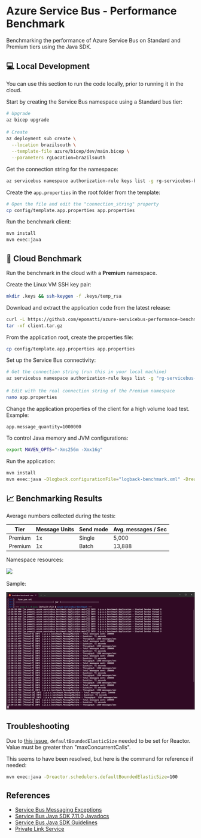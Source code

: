 # Azure Service Bus - Performance Benchmark

Benchmarking the performance of Azure Service Bus on Standard and Premium tiers using the Java SDK.

## 💻 Local Development

You can use this section to run the code locally, prior to running it in the cloud.

Start by creating the Service Bus namespace using a Standard bus tier:

```sh
# Upgrade
az bicep upgrade

# Create
az deployment sub create \
  --location brazilsouth \
  --template-file azure/bicep/dev/main.bicep \
  --parameters rgLocation=brazilsouth
```

Get the connection string for the namespace:

```sh
az servicebus namespace authorization-rule keys list -g rg-servicebus-benchmark-dev --namespace-name bus-benchmark999-dev --name RootManageSharedAccessKey --query primaryConnectionString -o tsv
```

Create the `app.properties` in the root folder from the template:

```sh
# Open the file and edit the "connection_string" property
cp config/template.app.properties app.properties
```

Run the benchmark client:

```sh
mvn install
mvn exec:java
```

## 🚀 Cloud Benchmark

Run the benchmark in the cloud with a **Premium** namespace.

Create the Linux VM SSH key pair:

```sh
mkdir .keys && ssh-keygen -f .keys/temp_rsa
```

Download and extract the application code from the latest release:

```sh
curl -L https://github.com/epomatti/azure-servicebus-performance-benchmark/archive/refs/tags/v0.0.1.tar.gz -o client.tar.gz
tar -xf client.tar.gz
```

From the application root, create the properties file:

```sh
cp config/template.app.properties app.properties
```

Set up the Service Bus connectivity:

```sh
# Get the connection string (run this in your local machine)
az servicebus namespace authorization-rule keys list -g "rg-servicebus-benchmark-premium" --namespace-name "bus-benchmark-999-premium" --name "RootManageSharedAccessKey" --query "primaryConnectionString" -o tsv

# Edit with the real connection string of the Premium namespace
nano app.properties
```

Change the application properties of the client for a high volume load test. Example:

```
app.message_quantity=1000000
```

To control Java memory and JVM configurations:

```sh
export MAVEN_OPTS="-Xms256m -Xmx16g"
```

Run the application:

```sh
mvn install
mvn exec:java -Dlogback.configurationFile="logback-benchmark.xml" -Dreactor.schedulers.defaultBoundedElasticSize=1200
```

## 📈 Benchmarking Results

Average numbers collected during the tests:

| Tier           | Message Units | Send mode | Avg. messages / Sec |
|----------------|---------------|-----------|----------------|
| Premium        | 1x            | Single    | 5,000          |
| Premium        | 1x            | Batch     | 13,888         |

Namespace resources:

<img src=".assets/sender_resources.png" width=500 />

Sample:

<img src=".assets/sender_benchmark.png" width=800 />

## Troubleshooting

Due to [this issue](https://github.com/Azure/azure-sdk-for-java/issues/30483), `defaultBoundedElasticSize` needed to be set for Reactor. Value must be greater than "maxConcurrentCalls".

This seems to have been resolved, but here is the command for reference if needed:

```sh
mvn exec:java -Dreactor.schedulers.defaultBoundedElasticSize=100
```

## References

- [Service Bus Messaging Exceptions](https://learn.microsoft.com/en-us/azure/service-bus-messaging/service-bus-messaging-exceptions)
- [Service Bus Java SDK 7.11.0 Javadocs](https://azuresdkdocs.blob.core.windows.net/$web/java/azure-messaging-servicebus/7.11.0/index.html)
- [Service Bus Java SDK Guidelines](https://learn.microsoft.com/en-us/java/api/overview/azure/messaging-servicebus-readme?view=azure-java-stable)
- [Private Link Service](https://learn.microsoft.com/en-us/azure/service-bus-messaging/private-link-service)
